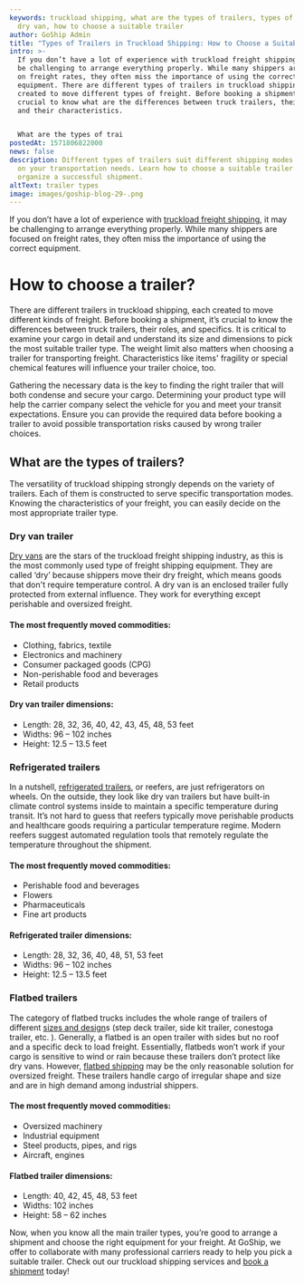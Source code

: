 ```yaml
---
keywords: truckload shipping, what are the types of trailers, types of trailers,
  dry van, how to choose a suitable trailer
author: GoShip Admin
title: "Types of Trailers in Truckload Shipping: How to Choose a Suitable Trailer"
intro: >-
  If you don’t have a lot of experience with truckload freight shipping, it may
  be challenging to arrange everything properly. While many shippers are focused
  on freight rates, they often miss the importance of using the correct
  equipment. There are different types of trailers in truckload shipping, each
  created to move different types of freight. Before booking a shipment, it’s
  crucial to know what are the differences between truck trailers, their role,
  and their characteristics. 


  What are the types of trai
postedAt: 1571806822000
news: false
description: Different types of trailers suit different shipping modes depending
  on your transportation needs. Learn how to choose a suitable trailer to
  organize a successful shipment.
altText: trailer types
image: images/goship-blog-29-.png
---
```

If you don’t have a lot of experience with [truckload freight shipping](https://www.goship.com/blog/what-is-truckload-shipping-and-how-does-it-work/), it may be challenging to arrange everything properly. While many shippers are focused on freight rates, they often miss the importance of using the correct equipment. 

# How to choose a trailer?

There are different trailers in truckload shipping, each created to move different kinds of freight. Before booking a shipment, it’s crucial to know the differences between truck trailers, their roles, and specifics. It is critical to examine your cargo in detail and understand its size and dimensions to pick the most suitable trailer type. The weight limit also matters when choosing a trailer for transporting freight. Characteristics like items' fragility or special chemical features will influence your trailer choice, too. 

Gathering the necessary data is the key to finding the right trailer that will both condense and secure your cargo. Determining your product type will help the carrier company select the vehicle for you and meet your transit expectations. Ensure you can provide the required data before booking a trailer to avoid possible transportation risks caused by wrong trailer choices.

## What are the types of trailers?

The versatility of truckload shipping strongly depends on the variety of trailers. Each of them is constructed to serve specific transportation modes. Knowing the characteristics of your freight, you can easily decide on the most appropriate trailer type.

### Dry van trailer

[Dry vans](https://www.plslogistics.com/blog/dry-van-shipping-8-facts/) are the stars of the truckload freight shipping industry, as this is the most commonly used type of freight shipping equipment. They are called ‘dry’ because shippers move their dry freight, which means goods that don't require temperature control. A dry van is an enclosed trailer fully protected from external influence. They work for everything except perishable and oversized freight.

#### The most frequently moved commodities:

* Clothing, fabrics, textile
* Electronics and machinery
* Consumer packaged goods (CPG)
* Non-perishable food and beverages
* Retail products

#### Dry van trailer dimensions:

* Length: 28, 32, 36, 40, 42, 43, 45, 48, 53 feet
* Widths: 96 – 102 inches
* Height: 12.5 – 13.5 feet

### Refrigerated trailers

In a nutshell, [refrigerated trailers](https://www.plslogistics.com/blog/refrigerated-shipping-trailers-7-facts/), or reefers, are just refrigerators on wheels. On the outside, they look like dry van trailers but have built-in climate control systems inside to maintain a specific temperature during transit. It’s not hard to guess that reefers typically move perishable products and healthcare goods requiring a particular temperature regime. Modern reefers suggest automated regulation tools that remotely regulate the temperature throughout the shipment.

#### The most frequently moved commodities:

* Perishable food and beverages
* Flowers
* Pharmaceuticals
* Fine art products

#### Refrigerated trailer dimensions:

* Length: 28, 32, 36, 40, 48, 51, 53 feet
* Widths: 96 – 102 inches
* Height: 12.5 – 13.5 feet

### Flatbed trailers

The category of flatbed trucks includes the whole range of trailers of different [sizes and design](https://www.saferack.com/glossary/flatbed-trailer-types/)s (step deck trailer, side kit trailer, conestoga trailer, etc. ). Generally, a flatbed is an open trailer with sides but no roof and a specific deck to load freight. Essentially, flatbeds won’t work if your cargo is sensitive to wind or rain because these trailers don’t protect like dry vans. However, [flatbed shipping](https://www.goship.com/blog/what-is-flatbed-shipping/) may be the only reasonable solution for oversized freight. These trailers handle cargo of irregular shape and size and are in high demand among industrial shippers.

#### The most frequently moved commodities:

* Oversized machinery
* Industrial equipment
* Steel products, pipes, and rigs
* Aircraft, engines

#### Flatbed trailer dimensions:

* Length: 40, 42, 45, 48, 53 feet
* Widths: 102 inches
* Height: 58 – 62 inches

Now, when you know all the main trailer types, you’re good to arrange a shipment and choose the right equipment for your freight. At GoShip, we offer to collaborate with many professional carriers ready to help you pick a suitable trailer. Check out our truckload shipping services and [book a shipment](https://www.goship.com/) today!